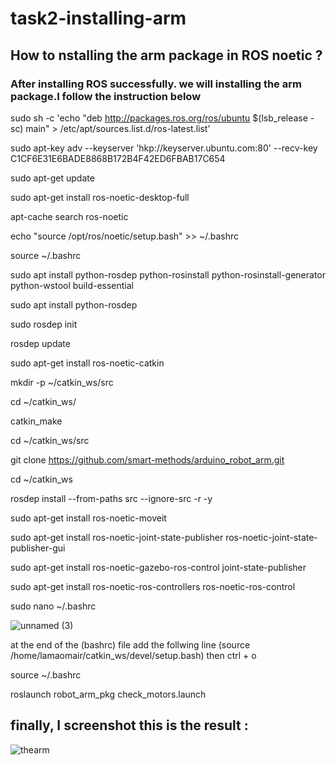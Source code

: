 # task2-installing-arm
## How to nstalling the arm package in ROS noetic ?

### After installing ROS successfully. we will installing the arm package.I follow the instruction below  

sudo sh -c 'echo "deb http://packages.ros.org/ros/ubuntu $(lsb_release -sc) main" > /etc/apt/sources.list.d/ros-latest.list'

sudo apt-key adv --keyserver 'hkp://keyserver.ubuntu.com:80' --recv-key C1CF6E31E6BADE8868B172B4F42ED6FBAB17C654

sudo apt-get update

sudo apt-get install ros-noetic-desktop-full

apt-cache search ros-noetic

echo "source /opt/ros/noetic/setup.bash" >> ~/.bashrc

source ~/.bashrc

sudo apt install python-rosdep python-rosinstall python-rosinstall-generator python-wstool build-essential

sudo apt install python-rosdep

sudo rosdep init

rosdep update

sudo apt-get install ros-noetic-catkin

mkdir -p ~/catkin_ws/src

cd ~/catkin_ws/

catkin_make

cd ~/catkin_ws/src

git clone https://github.com/smart-methods/arduino_robot_arm.git 

cd ~/catkin_ws

rosdep install --from-paths src --ignore-src -r -y

sudo apt-get install ros-noetic-moveit

sudo apt-get install ros-noetic-joint-state-publisher ros-noetic-joint-state-publisher-gui

sudo apt-get install ros-noetic-gazebo-ros-control joint-state-publisher

sudo apt-get install ros-noetic-ros-controllers ros-noetic-ros-control

sudo nano ~/.bashrc

![unnamed (3)](https://user-images.githubusercontent.com/109251925/180820270-f0456c68-81ea-4813-99d0-047f781c1f4b.jpg)

at the end of the (bashrc) file add the follwing line
(source /home/lamaomair/catkin_ws/devel/setup.bash)
then 
ctrl + o

source ~/.bashrc

roslaunch robot_arm_pkg check_motors.launch


## finally, I screenshot this is the result :

![thearm](https://user-images.githubusercontent.com/109251925/180820694-1fc0576d-f790-4b1d-9fe2-1c984f167946.jpg)
